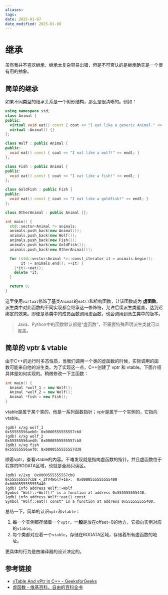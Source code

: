 ```yaml
---
aliases: 
tags: 
date: 2025-01-07
date_modified: 2025-01-08
---
```


# 继承

虽然我并不喜欢继承，继承太复杂容易出错，但是不可否认的是继承确实是一个很有用的抽象。

## 简单的继承

如果不同类型的继承关系是一个树形结构，那么是很清晰的。例如：

```cpp
using namespace std;
class Animal {
public:
  virtual void eat() const { cout << "I eat like a generic Animal." << endl; }
  virtual ~Animal() {}
};

class Wolf : public Animal {
public:
  void eat() const { cout << "I eat like a wolf!" << endl; }
};

class Fish : public Animal {
public:
  void eat() const { cout << "I eat like a fish!" << endl; }
};

class GoldFish : public Fish {
public:
  void eat() const { cout << "I eat like a goldfish!" << endl; }
};

class OtherAnimal : public Animal {};

int main() {
  std::vector<Animal *> animals;
  animals.push_back(new Animal());
  animals.push_back(new Wolf());
  animals.push_back(new Fish());
  animals.push_back(new GoldFish());
  animals.push_back(new OtherAnimal());

  for (std::vector<Animal *>::const_iterator it = animals.begin();
       it != animals.end(); ++it) {
    (*it)->eat();
    delete *it;
  }

  return 0;
}
```

这里使用`virtual`修饰了基类`Animal`的`eat()`和析构函数，让该函数成为 **虚函数**。派生类中对此函数的不同实现都会继承这一修饰符，允许后续派生类覆盖，达到迟绑定的效果。即便是基类中的成员函数调用虚函数，也会调用到派生类中的版本。

> Java、Python中的函数默认都是“虚函数”，不需要特殊声明派生类就可以覆盖。

## 简单的 vptr & vtable

由于C++的运行时多态性质，当我们调用一个类的虚函数的时候，实际调用的函数可能来自他的派生类。为了实现这一点，C++创建了 vptr 和 vtable。下面介绍具体是如何实现的。稍微修改一下主函数：

```cpp
int main() {
  Animal *wolf_1 = new Wolf();
  Animal *wolf_2 = new Wolf();
  Animal *fish = new Fish();
}
```

vtable是属于某个类的，他是一系列函数指针；vptr是属于一个实例的，它指向vtable。

```
(gdb) x/xg wolf_1
0x55555556aeb0: 0x0000555555557cb8
(gdb) x/xg wolf_2
0x55555556aed0: 0x0000555555557cb8
(gdb) x/xg fish
0x55555556aef0: 0x0000555555557d30
```

顺着vptr，查看vtable的内容。不难发现就是指向虚函数的指针。并且虚函数位于程序的RODATA区域，也就是全局只读区。

```
(gdb) x/2xg  0x0000555555557cb8
0x555555557cb8 <_ZTV4Wolf+16>:  0x0000555555555400      0x0000555555555440
(gdb) info address Wolf::~Wolf
Symbol "Wolf::~Wolf()" is a function at address 0x555555555440.
(gdb) info address Wolf::eat() const 
Symbol "Wolf::eat() const" is a function at address 0x555555555400.
```

总结一下，简单的认识`vptr`和`vtable`：

1. 每一个实例都存储着一个`vptr`，**一般**是放在offset=0的地方，它指向实例对应的`vtable`。
2. 每个类都对应着一个`vtable`，存储在RODATA区域，存储着所有虚函数的地址。

更具体的行为是由编译器的设计决定的。

## 参考链接

- [vTable And vPtr in C++ - GeeksforGeeks](https://www.geeksforgeeks.org/vtable-and-vptr-in-cpp/)
- [虚函数 - 维基百科，自由的百科全书](https://zh.wikipedia.org/zh-hans/%E8%99%9A%E5%87%BD%E6%95%B0#C++)
